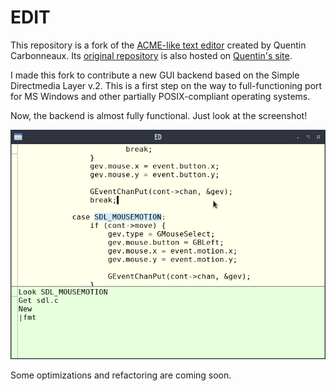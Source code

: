 # EDIT

This repository is a fork of the [ACME-like text editor](http://c9x.me/edit/)
created by Quentin Carbonneaux.
Its [original repository](http://c9x.me/git/ed.git) is also hosted on
[Quentin's site](http://c9x.me).

I made this fork to contribute a new GUI backend based on the Simple
Directmedia Layer v.2. This is a first step on the way to full-functioning
port for MS Windows and other partially POSIX-compliant operating systems.

Now, the backend is almost fully functional. Just look at the screenshot!

![The source code of the SDL backend viewed in ED](doc/pic/sdl-screenshot.png)

Some optimizations and refactoring are coming soon.
